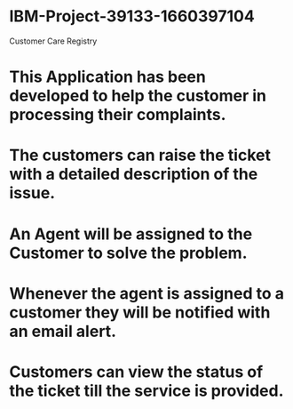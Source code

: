 # IBM-Project-39133-1660397104
Customer Care Registry


# This Application has been developed to help the customer in processing their complaints.  
# The customers can raise the ticket with a detailed description of the issue.  
# An Agent will be assigned to the Customer to solve the problem.  
# Whenever the agent is assigned to a customer they will be notified with an email alert.  
# Customers can view the status of the ticket till the service is provided.


